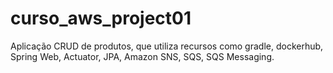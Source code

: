 # curso_aws_project01
Aplicação CRUD de produtos, que utiliza recursos como gradle, dockerhub, Spring Web, Actuator, JPA, Amazon SNS, SQS, SQS Messaging.

